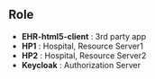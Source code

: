 ## Role
* **EHR-html5-client** : 3rd party app
* **HP1** : Hospital, Resource Server1
* **HP2** : Hospital, Resource Server2
* **Keycloak** : Authorization Server
